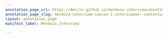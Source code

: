 ```yaml
---
annotation_page_uri: https://Amcclu.github.io/mendoza-interview/annotations/mendoza-interview-canvas-1-interviewee--contextualizing--gesturing--laughter.json
annotation_page_slug: mendoza-interview-canvas-1-interviewee--contextualizing--gesturing--laughter
layout: annotation_page
manifest_label: Mendoza Interview

---
```

